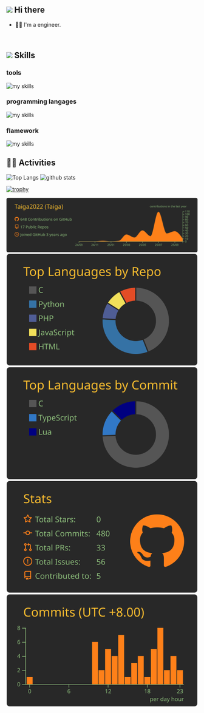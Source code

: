 ## <img src="https://media.giphy.com/media/hvRJCLFzcasrR4ia7z/giphy.gif" width="28"> Hi there

- 🧑‍💻 I'm a engineer.
<br>

<!--
**Taiga2022/Taiga2022** is a ✨ _special_ ✨ repository because its `README.md` (this file) appears on your GitHub profile.

Here are some ideas to get you started:

- 🔭 I’m currently working on ...
- 🌱 I’m currently learning ...
- 👯 I’m looking to collaborate on ...
- 🤔 I’m looking for help with ...
- 💬 Ask me about ...
- 📫 How to reach me: ...
- 😄 Pronouns: ...
- ⚡ Fun fact: ...
-->

##  <img src="https://media0.giphy.com/media/v1.Y2lkPTc5MGI3NjExNTBkMmU4ZG81MmlzeWZ3OTc1YXZubjltY21scnNoZHlzeTF0NWlzNyZlcD12MV9pbnRlcm5hbF9naWZfYnlfaWQmY3Q9cw/3d2yl0QuHpHdYtfwVh/giphy.webp" width="28"> Skills

###  tools
<img alt="my skills" src="https://skillicons.dev/icons?theme=light&perline=7&i=graphql,md,docker,aws,git,github,figma,notion,neovim,githubactions" />
<br>

###  programming langages
<img alt="my skills" src="https://skillicons.dev/icons?theme=light&perline=7&i=html,css,js,ts,php,python,go,c" />
<br>

###  flamework
<img alt="my skills" src="https://skillicons.dev/icons?theme=light&perline=7&i=laravel,react,vue,nuxtjs" />
<br>


## 🏃‍♀ Activities
<p align="left"> 
  <img alt="Top Langs" height="150px" src="https://github-readme-stats.vercel.app/api/top-langs/?username=Taiga2022&layout=compact&show_icons=true&theme=onedark" />
  <img alt="github stats" height="150px" src="https://github-readme-stats.vercel.app/api?username=Taiga2022&theme=onedark&show_icons=ture" />
</p>

[![trophy](https://github-profile-trophy.vercel.app/?username=Taiga2022&theme=onedark&column=8
)](https://github.com/ryo-ma/github-profile-trophy)

[![](https://raw.githubusercontent.com/Taiga2022/Taiga2022/main/profile-summary-card-output/gruvbox/0-profile-details.svg)](https://github.com/vn7n24fzkq/github-profile-summary-cards)
[![](https://raw.githubusercontent.com/Taiga2022/Taiga2022/main/profile-summary-card-output/gruvbox/1-repos-per-language.svg)](https://github.com/vn7n24fzkq/github-profile-summary-cards) [![](https://raw.githubusercontent.com/Taiga2022/Taiga2022/main/profile-summary-card-output/gruvbox/2-most-commit-language.svg)](https://github.com/vn7n24fzkq/github-profile-summary-cards)
[![](https://raw.githubusercontent.com/Taiga2022/Taiga2022/main/profile-summary-card-output/gruvbox/3-stats.svg)](https://github.com/vn7n24fzkq/github-profile-summary-cards) [![](https://raw.githubusercontent.com/Taiga2022/Taiga2022/main/profile-summary-card-output/gruvbox/4-productive-time.svg)](https://github.com/vn7n24fzkq/github-profile-summary-cards)
